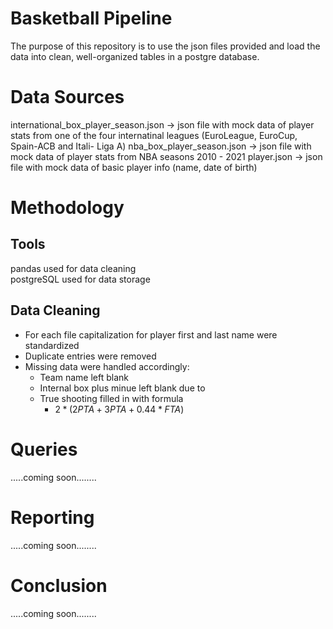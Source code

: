 # Basketball Pipeline
The purpose of this repository is to use the json files provided and load the data into clean, well-organized tables in a postgre database.

# Data Sources
international_box_player_season.json -> json file with mock data of player stats from one of the four internatinal leagues (EuroLeague, EuroCup, Spain-ACB and Itali- Liga A)
nba_box_player_season.json -> json file with mock data of player stats from NBA seasons 2010 - 2021
player.json -> json file with mock data of basic player info (name, date of birth)

# Methodology
## Tools
pandas used for data cleaning <br>  postgreSQL used for data storage
## Data Cleaning
* For each file capitalization for player first and last name were standardized
* Duplicate entries were removed
* Missing data were handled accordingly:
  * Team name left blank
  * Internal box plus minue left blank due to
  * True shooting filled in with formula
      * $2 * (2PTA + 3PTA + 0.44 * FTA)$


# Queries
.....coming soon........
# Reporting
.....coming soon........
# Conclusion
.....coming soon........
